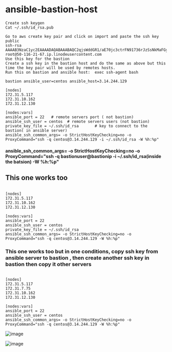 # ansible-bastion-host
```
Create ssh keygen
Cat ~/.ssh/id_rsa.pub

Go to aws create key pair and click on import and paste the ssh key public
ssh-rsa AAAAB3NzaC1yc2EAAAADAQABAAABAQC2qjsWddGR1/aE70jc3ctrFN91736rJzSsNkMaFGywl/QmTmY/PE1qugHnmWM74JDceOSM8DPiSDHmE2ck0CEsvz3sneinsHe9eohmUXJ4K1MG/5pKaLmpVGPq2BKpjpMkQRL24vGBrNB5u6KLbIJEAU4/KebcdkoKUUe4XPwR3lykWypWYDH2ak2hfDFaJauGApZdkTL5DUg9NidAEzV/zSRp82uWbXiVp+tsyE37Ag7lO2VZruoTUvwpGnRXiQr4WX753evvhopGwwwRNxToLhCvFgOPF3vMVHkIp3OKFl8Jj5r/7fcFNCRAntbrSKXpxXJt5SXcr/KtORiLCfbv root@50-116-21-67.ip.linodeusercontent.com
Use this key for the bastion
Create a ssh key in the bastion host and do the same as above but this time the key pair will be used by remotes hosts.
Run this on bastion and ansible host:  exec ssh-agent bash

```
```
bastion ansible_user=centos ansible_host=3.14.244.129

[nodes]
172.31.5.117
172.31.10.162
172.31.12.130

[nodes:vars]
ansible_port = 22   # remote servers port ( not bastion)
ansible_ssh_user = centos  # remote servers users (not bastion)
private_key_file = ~/.ssh/id_rsa       # key to connect to the bastion( in ansible server)
ansible_ssh_common_args= -o StrictHostKeyChecking=no -o ProxyCommand="ssh -q centos@3.14.244.129 -i ~/.ssh/id_rsa -W %h:%p"
```
#### ansible_ssh_common_args= -o StrictHostKeyChecking=no -o ProxyCommand="ssh -q bastionuser@bastionip -i ~/.ssh/id_rsa(inside the batsion) -W %h:%p"
## This one works too
```

[nodes]
172.31.5.117
172.31.10.162
172.31.12.130

[nodes:vars]
ansible_port = 22
ansible_ssh_user = centos
private_key_file = ~/.ssh/id_rsa
ansible_ssh_common_args= -o StrictHostKeyChecking=no -o ProxyCommand="ssh -q centos@3.14.244.129 -W %h:%p"
```
### This one works too but in one conditions, copy ssh key from ansible server to bastion , then create another ssh key in bastion then copy it other servers
```

[nodes]
172.31.5.117
172.31.7.75
172.31.10.162
172.31.12.130

[nodes:vars]
ansible_port = 22
ansible_ssh_user = centos
ansible_ssh_common_args= -o StrictHostKeyChecking=no -o ProxyCommand="ssh -q centos@3.14.244.129 -W %h:%p"
```
![image](https://github.com/devopstrainingschool/ansible-bastion-host/assets/107158398/f84d9e92-9ef6-46cf-8cbf-3b7d97126063)

![image](https://github.com/devopstrainingschool/ansible-bastion-host/assets/107158398/f957c078-9b83-4020-aaf7-6530558b39a5)

